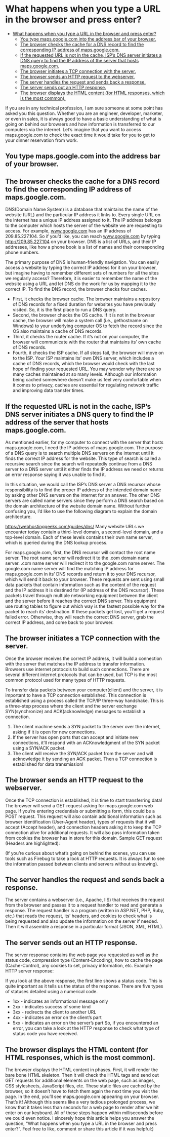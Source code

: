 # What happens when you type a URL in the browser and press enter?
- [What happens when you type a URL in the browser and press enter?](#what-happens-when-you-type-a-url-in-the-browser-and-press-enter)
  - [You type maps.google.com into the address bar of your browser.](#you-type-mapsgooglecom-into-the-address-bar-of-your-browser)
  - [The browser checks the cache for a DNS record to find the corresponding IP address of maps.google.com.](#the-browser-checks-the-cache-for-a-dns-record-to-find-the-corresponding-ip-address-of-mapsgooglecom)
  - [If the requested URL is not in the cache, ISP’s DNS server initiates a DNS query to find the IP address of the server that hosts maps.google.com.](#if-the-requested-url-is-not-in-the-cache-isps-dns-server-initiates-a-dns-query-to-find-the-ip-address-of-the-server-that-hosts-mapsgooglecom)
  - [The browser initiates a TCP connection with the server.](#the-browser-initiates-a-tcp-connection-with-the-server)
  - [The browser sends an HTTP request to the webserver.](#the-browser-sends-an-http-request-to-the-webserver)
  - [The server handles the request and sends back a response.](#the-server-handles-the-request-and-sends-back-a-response)
  - [The server sends out an HTTP response.](#the-server-sends-out-an-http-response)
  - [The browser displays the HTML content (for HTML responses, which is the most common).](#the-browser-displays-the-html-content-for-html-responses-which-is-the-most-common)

If you are in any technical profession, I am sure someone at some point has asked you this question. Whether you are an engineer, developer, marketer, or even in sales, it is always good to have a basic understanding of what is going on behind our browsers and how information is transferred to our computers via the internet.
Let’s imagine that you want to access maps.google.com to check the exact time it would take for you to get to your dinner reservation from work.

## You type maps.google.com into the address bar of your browser.

## The browser checks the cache for a DNS record to find the corresponding IP address of maps.google.com.

DNS(Domain Name System) is a database that maintains the name of the website (URL) and the particular IP address it links to. Every single URL on the internet has a unique IP address assigned to it. The IP address belongs to the computer which hosts the server of the website we are requesting to access. For example, www.google.com has an IP address of 209.85.227.104. So if you’d like, you can reach www.google.com by typing http://209.85.227.104 on your browser. DNS is a list of URLs, and their IP addresses, like how a phone book is a list of names and their corresponding phone numbers.

The primary purpose of DNS is human-friendly navigation. You can easily access a website by typing the correct IP address for it on your browser, but imagine having to remember different sets of numbers for all the sites we regularly access? Therefore, it is easier to remember the name of the website using a URL and let DNS do the work for us by mapping it to the correct IP.
To find the DNS record, the browser checks four caches.

- First, it checks the browser cache. The browser maintains a repository of DNS records for a fixed duration for websites you have previously visited. So, it is the first place to run a DNS query.
- Second, the browser checks the OS cache. If it is not in the browser cache, the browser will make a system call (i.e., gethostname on Windows) to your underlying computer OS to fetch the record since the OS also maintains a cache of DNS records.
- Third, it checks the router cache. If it’s not on your computer, the browser will communicate with the router that maintains its’ own cache of DNS records.
- Fourth, it checks the ISP cache. If all steps fail, the browser will move on to the ISP. Your ISP maintains its’ own DNS server, which includes a cache of DNS records, which the browser would check with the last hope of finding your requested URL.
  You may wonder why there are so many caches maintained at so many levels. Although our information being cached somewhere doesn’t make us feel very comfortable when it comes to privacy, caches are essential for regulating network traffic and improving data transfer times.

## If the requested URL is not in the cache, ISP’s DNS server initiates a DNS query to find the IP address of the server that hosts maps.google.com.

As mentioned earlier, for my computer to connect with the server that hosts maps.google.com, I need the IP address of maps.google.com. The purpose of a DNS query is to search multiple DNS servers on the internet until it finds the correct IP address for the website. This type of search is called a recursive search since the search will repeatedly continue from a DNS server to a DNS server until it either finds the IP address we need or returns an error response saying it was unable to find it.

In this situation, we would call the ISP’s DNS server a DNS recursor whose responsibility is to find the proper IP address of the intended domain name by asking other DNS servers on the internet for an answer. The other DNS servers are called name servers since they perform a DNS search based on the domain architecture of the website domain name.
Without further confusing you, I’d like to use the following diagram to explain the domain architecture.

https://webhostinggeeks.com/guides/dns/
Many website URLs we encounter today contain a third-level domain, a second-level domain, and a top-level domain. Each of these levels contains their own name server, which is queried during the DNS lookup process.

For maps.google.com, first, the DNS recursor will contact the root name server. The root name server will redirect it to the .com domain name server. .com name server will redirect it to the google.com name server. The google.com name server will find the matching IP address for maps.google.com in its’ DNS records and return it to your DNS recursor, which will send it back to your browser.
These requests are sent using small data packets that contain information such as the content of the request and the IP address it is destined for (IP address of the DNS recursor). These packets travel through multiple networking equipment between the client and the server before it reaches the correct DNS server. This equipment use routing tables to figure out which way is the fastest possible way for the packet to reach its’ destination. If these packets get lost, you’ll get a request failed error. Otherwise, they will reach the correct DNS server, grab the correct IP address, and come back to your browser.

## The browser initiates a TCP connection with the server.

Once the browser receives the correct IP address, it will build a connection with the server that matches the IP address to transfer information. Browsers use internet protocols to build such connections. There are several different internet protocols that can be used, but TCP is the most common protocol used for many types of HTTP requests.

To transfer data packets between your computer(client) and the server, it is important to have a TCP connection established. This connection is established using a process called the TCP/IP three-way handshake. This is a three-step process where the client and the server exchange SYN(synchronize) and ACK(acknowledge) messages to establish a connection.

1. The client machine sends a SYN packet to the server over the internet, asking if it is open for new connections.
2. If the server has open ports that can accept and initiate new connections, it’ll respond with an ACKnowledgment of the SYN packet using a SYN/ACK packet.
3. The client will receive the SYN/ACK packet from the server and will acknowledge it by sending an ACK packet.
   Then a TCP connection is established for data transmission!

## The browser sends an HTTP request to the webserver.

Once the TCP connection is established, it is time to start transferring data! The browser will send a GET request asking for maps.google.com web page. If you’re entering credentials or submitting a form, this could be a POST request. This request will also contain additional information such as browser identification (User-Agent header), types of requests that it will accept (Accept header), and connection headers asking it to keep the TCP connection alive for additional requests. It will also pass information taken from cookies the browser has in store for this domain.
Sample GET request (Headers are highlighted):

(If you’re curious about what’s going on behind the scenes, you can use tools such as Firebug to take a look at HTTP requests. It is always fun to see the information passed between clients and servers without us knowing).

## The server handles the request and sends back a response.

The server contains a webserver (i.e., Apache, IIS) that receives the request from the browser and passes it to a request handler to read and generate a response. The request handler is a program (written in ASP.NET, PHP, Ruby, etc.) that reads the request, its’ headers, and cookies to check what is being requested and also update the information on the server if needed. Then it will assemble a response in a particular format (JSON, XML, HTML).

## The server sends out an HTTP response.

The server response contains the web page you requested as well as the status code, compression type (Content-Encoding), how to cache the page (Cache-Control), any cookies to set, privacy information, etc.
Example HTTP server response:

If you look at the above response, the first line shows a status code. This is quite important as it tells us the status of the response. There are five types of statuses detailed using a numerical code.

- 1xx - indicates an informational message only
- 2xx - indicates success of some kind
- 3xx - redirects the client to another URL
- 4xx - indicates an error on the client’s part
- 5xx - indicates an error on the server’s part
  So, if you encountered an error, you can take a look at the HTTP response to check what type of status code you have received.

## The browser displays the HTML content (for HTML responses, which is the most common).

The browser displays the HTML content in phases. First, it will render the bare bone HTML skeleton. Then it will check the HTML tags and send out GET requests for additional elements on the web page, such as images, CSS stylesheets, JavaScript files, etc. These static files are cached by the browser, so it doesn’t have to fetch them again the next time you visit the page. In the end, you’ll see maps.google.com appearing on your browser.
That’s it!
Although this seems like a very tedious prolonged process, we know that it takes less than seconds for a web page to render after we hit enter on our keyboard. All of these steps happen within milliseconds before we could even notice. I sincerely hope this article helps you answer the question, “What happens when you type a URL in the browser and press enter?”.
Feel free to like, comment or share this article if it was helpful:)
